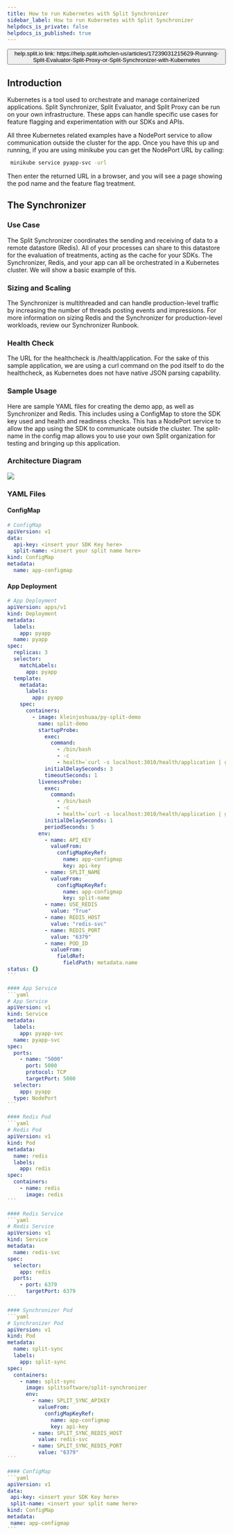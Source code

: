 ```yaml
---
title: How to run Kubernetes with Split Synchronizer
sidebar_label: How to run Kubernetes with Split Synchronizer
helpdocs_is_private: false
helpdocs_is_published: true
---
```


<p>
  <button style={{borderRadius:'8px', border:'1px', fontFamily:'Courier New', fontWeight:'800', textAlign:'left'}}> help.split.io link: https://help.split.io/hc/en-us/articles/17239031215629-Running-Split-Evaluator-Split-Proxy-or-Split-Synchronizer-with-Kubernetes </button>
</p>

## Introduction

Kubernetes is a tool used to orchestrate and manage containerized applications. Split Synchronizer, Split Evaluator, and Split Proxy can be run on your own infrastructure. These apps can handle specific use cases for feature flagging and experimentation with our SDKs and APIs.

All three Kubernetes related examples have a NodePort service to allow communication outside the cluster for the app. Once you have this up and running, if you are using minikube you can get the NodePort URL by calling:
```bash
 minikube service pyapp-svc -url
```
Then enter the returned URL in a browser, and you will see a page showing the pod name and the feature flag treatment.

## The Synchronizer

### Use Case
The Split Synchronizer coordinates the sending and receiving of data to a remote datastore (Redis). All of your processes can share to this datastore for the evaluation of treatments, acting as the cache for your SDKs. The Synchronizer, Redis, and your app can all be orchestrated in a Kubernetes cluster. We will show a basic example of this.

### Sizing and Scaling
The Synchronizer is multithreaded and can handle production-level traffic by increasing the number of threads posting events and impressions. For more information on sizing Redis and the Synchronizer for production-level workloads, review our Synchronizer Runbook.

### Health Check
The URL for the healthcheck is /health/application. For the sake of this sample application, we are using a curl command on the pod itself to do the healthcheck, as Kubernetes does not have native JSON parsing capability.

### Sample Usage
Here are sample YAML files for creating the demo app, as well as Synchronizer and Redis. This includes using a ConfigMap to store the SDK key used and health and readiness checks. This has a NodePort service to allow the app using the SDK to communicate outside the cluster. The split-name in the config map allows you to use your own Split organization for testing and bringing up this application.

### Architecture Diagram

![](https://www.split.io/wp-content/uploads/Screen-Shot-2022-10-06-at-9.08.59-PM.png)

### YAML Files
#### ConfigMap
```yaml
# ConfigMap
apiVersion: v1
data:
  api-key: <insert your SDK Key here>
  split-name: <insert your split name here>
kind: ConfigMap
metadata:
  name: app-configmap
```

#### App Deployment
````yaml
# App Deployment
apiVersion: apps/v1
kind: Deployment
metadata:
  labels:
    app: pyapp
  name: pyapp
spec:
  replicas: 3
  selector:
    matchLabels:
      app: pyapp
  template:
    metadata:
      labels:
        app: pyapp
    spec:
      containers:
        - image: kleinjoshuaa/py-split-demo
          name: split-demo
          startupProbe:
            exec:
              command:
                - /bin/bash
                - -c
                - health=`curl -s localhost:3010/health/application | grep '"healthy":true' -o | wc -l`; if test $health -ne 3; then exit 0; else exit 1; fi
            initialDelaySeconds: 3
            timeoutSeconds: 1
          livenessProbe:
            exec:
              command:
                - /bin/bash
                - -c
                - health=`curl -s localhost:3010/health/application | grep '"healthy":true' -o | wc -l`; if test $health -ne 3; then exit 0; else exit 1; fi
            initialDelaySeconds: 1
            periodSeconds: 5
          env:
            - name: API_KEY
              valueFrom:
                configMapKeyRef:
                  name: app-configmap
                  key: api-key
            - name: SPLIT_NAME
              valueFrom:
                configMapKeyRef:
                  name: app-configmap
                  key: split-name
            - name: USE_REDIS
              value: "True"
            - name: REDIS_HOST
              value: "redis-svc"
            - name: REDIS_PORT
              value: "6379"
            - name: POD_ID
              valueFrom:
                fieldRef:
                  fieldPath: metadata.name
status: {}
```

#### App Service
```yaml
# App Service
apiVersion: v1
kind: Service
metadata:
  labels:
    app: pyapp-svc
  name: pyapp-svc
spec:
  ports:
    - name: "5000"
      port: 5000
      protocol: TCP
      targetPort: 5000
  selector:
    app: pyapp
  type: NodePort
```

#### Redis Pod
```yaml
# Redis Pod
apiVersion: v1
kind: Pod
metadata:
  name: redis
  labels:
    app: redis
spec:
  containers:
    - name: redis
      image: redis
```

#### Redis Service
```yaml
# Redis Service
apiVersion: v1
kind: Service
metadata:
  name: redis-svc
spec:
  selector:
    app: redis
  ports:
    - port: 6379
      targetPort: 6379
```

#### Synchronizer Pod
```yaml
# Synchronizer Pod
apiVersion: v1
kind: Pod
metadata:
  name: split-sync
  labels:
    app: split-sync
spec:
  containers:
    - name: split-sync
      image: splitsoftware/split-synchronizer
      env:
        - name: SPLIT_SYNC_APIKEY
          valueFrom:
            configMapKeyRef:
              name: app-configmap
              key: api-key
        - name: SPLIT_SYNC_REDIS_HOST
          value: redis-svc
        - name: SPLIT_SYNC_REDIS_PORT
          value: "6379"
```

#### ConfigMap
```yaml
apiVersion: v1
data:
 api-key: <insert your SDK Key here>
 split-name: <insert your split name here>
kind: ConfigMap
metadata:
 name: app-configmap
```